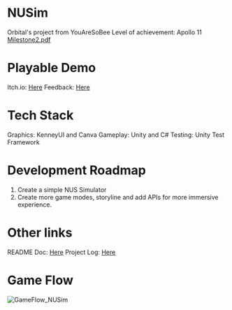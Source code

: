 # NUSim

Orbital's project from YouAreSoBee
Level of achievement: Apollo 11
[Milestone2.pdf](https://github.com/user-attachments/files/16093107/Milestone2.pdf)

# Playable Demo

Itch.io: [Here](https://mowouu.itch.io/nusim)
Feedback: [Here](https://forms.gle/aj6REcJNQTYgLEiP7)

# Tech Stack

Graphics: KenneyUI and Canva
Gameplay: Unity and C#
Testing: Unity Test Framework

# Development Roadmap

1. Create a simple NUS Simulator
2. Create more game modes, storyline and add APIs for more immersive experience.

# Other links 

README Doc: [Here](https://docs.google.com/document/d/1pPZIN64h53qqJM-vmE4CtZ3MLE7n2wg7Gk4hLH756V0/edit?usp=sharing)
Project Log: [Here](https://docs.google.com/document/d/1y_n4a4MxGRkk70UEADbDPU0koceWhVI9KiC63btp_ZA/edit?usp=sharing)

# Game Flow

![GameFlow_NUSim](https://github.com/vrisdng/NUSim/assets/109259742/48bb0e98-db6c-4443-95e5-1e3d2b8d30e5)


